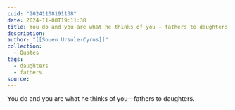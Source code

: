 ```yaml
---
cuid: "20241108191138"
date: 2024-11-08T19:11:38
title: You do and you are what he thinks of you — fathers to daughters
description: 
author: "[[Souen Ursule-Cyrus]]"
collection:
  - Quotes
tags:
  - daughters
  - fathers
source:
---
```

You do and you are what he thinks of you—fathers to daughters.